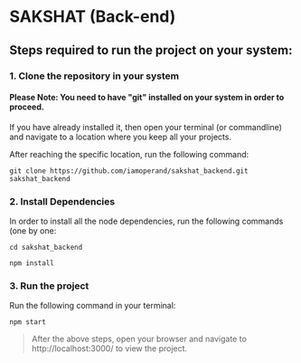 # SAKSHAT (Back-end)

## Steps required to run the project on your system:
### 1. Clone the repository in your system
#### Please Note: You need to have "git" installed on your system in order to proceed.
If you have already installed it, then open your terminal (or commandline) and navigate to a location where you keep all your projects.

After reaching the specific location, run the following command:

```
git clone https://github.com/iamoperand/sakshat_backend.git sakshat_backend
```

### 2. Install Dependencies

In order to install all the node dependencies, run the following commands (one by one:

```
cd sakshat_backend
```

```
npm install
```

### 3. Run the project

Run the following command in your terminal:

```
npm start
```

> After the above steps, open your browser and navigate to http://localhost:3000/ to view the project.

